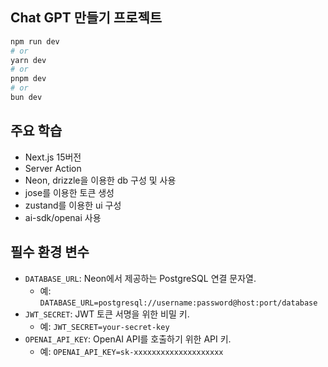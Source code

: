## Chat GPT 만들기 프로젝트

```bash
npm run dev
# or
yarn dev
# or
pnpm dev
# or
bun dev
```

## 주요 학습

- Next.js 15버전
- Server Action
- Neon, drizzle을 이용한 db 구성 및 사용
- jose를 이용한 토큰 생성
- zustand를 이용한 ui 구성
- ai-sdk/openai 사용

## 필수 환경 변수

- `DATABASE_URL`: Neon에서 제공하는 PostgreSQL 연결 문자열.
  - 예: `DATABASE_URL=postgresql://username:password@host:port/database`
- `JWT_SECRET`: JWT 토큰 서명을 위한 비밀 키.
  - 예: `JWT_SECRET=your-secret-key`
- `OPENAI_API_KEY`: OpenAI API를 호출하기 위한 API 키.
  - 예: `OPENAI_API_KEY=sk-xxxxxxxxxxxxxxxxxxxx`
